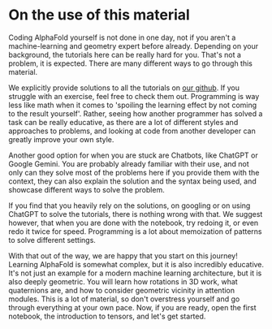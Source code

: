 # On the use of this material

Coding AlphaFold yourself is not done in one day, not if you aren't a machine-learning and geometry expert before already. Depending on your background, the tutorials here can be really hard for you. That's not a problem, it is expected. There are many different ways to go through this material. 

We explicitly provide solutions to all the tutorials on [our github](https://github.com/kilianmandon/alphafold-decoded). If you struggle with an exercise, feel free to check them out. Programming is way less like math when it comes to 'spoiling the learning effect by not coming  to the result yourself'. Rather, seeing how another programmer has solved a task can be really educative, as there are a lot of different styles and approaches to problems, and looking at code from another developer can greatly improve your own style.

Another good option for when you are stuck are Chatbots, like ChatGPT or Google Gemini. You are probably already familiar with their use, and not only can they solve most of the problems here if you provide them with the context, they can also explain the solution and the syntax being used, and showcase different ways to solve the problem.

If you find that you heavily rely on the solutions, on googling or on using ChatGPT to solve the tutorials, there is nothing wrong with that. We suggest however, that when you are done with the notebook, try redoing it, or even redo it twice for speed. Programming is a lot about memoization of patterns to solve different settings.

With that out of the way, we are happy that you start on this journey! Learning AlphaFold is somewhat complex, but it is also incredibly educative. It's not just an example for a modern machine learning architecture, but it is also deeply geometric. You will learn how rotations in 3D work, what quaternions are, and how to consider geometric vicinity in attention modules. This is a lot of material, so don't overstress yourself and go through everything at your own pace. Now, if you are ready, open the first notebook, the introduction to tensors, and let's get started.
